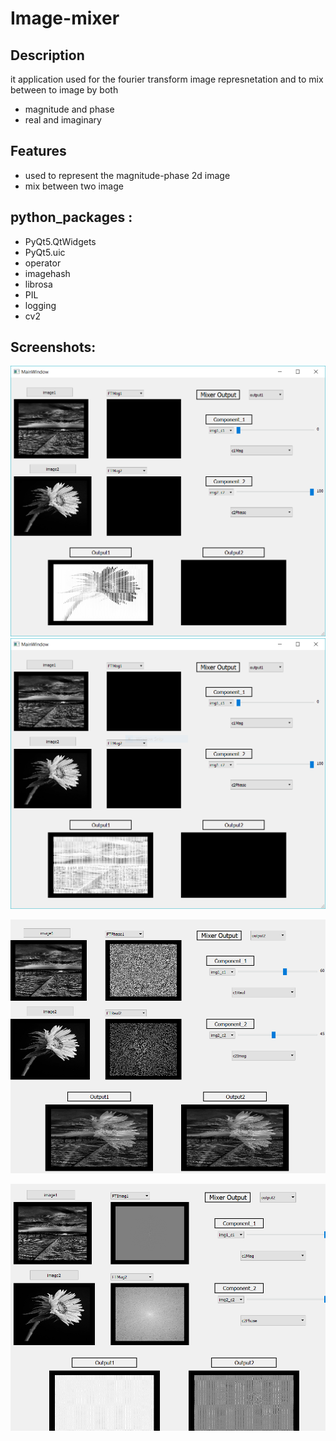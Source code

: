# Image-mixer
## Description
it application used for the fourier transform  image represnetation and to mix between to image by both 
- magnitude and phase 
- real and imaginary
## Features
- used to represent the magnitude-phase 2d image 
- mix between two image 
## python_packages  :
- PyQt5.QtWidgets
- PyQt5.uic
- operator
- imagehash
- librosa
- PIL
- logging
- cv2

## Screenshots:

![1](./img/1.PNG)
 ![2](./img/2.PNG)

![3](./img/Capture3.PNG)

![4](./img/Capture4.PNG)
